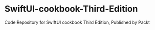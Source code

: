 # SwiftUI-cookbook-Third-Edition
Code Repository for SwiftUI cookbook Third Edition, Published by Packt
